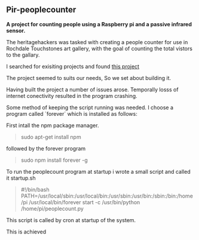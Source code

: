 ## Pir-peoplecounter
**A project for counting people using a Raspberry pi and a passive infrared sensor.**

The heritagehackers was tasked with creating a people counter for use in Rochdale Touchstones art gallery, with the goal of counting the total vistors to the gallary.

I searched for exisiting projects and found [this project](http://blog.ubidots.com/building-a-people-counter-with-raspberry-pi-and-ubidots)

The project seemed to suits our needs, So we set about building it.

Having built the project a number of issues arose. Temporally losss of internet conectivity resulted in the program crashing.

Some method of keeping the script running was needed. I choose a program called ´forever´ which is installed as follows:

First intall the npm package manager.

> sudo apt-get install npm

followed by the forever program 

> sudo npm install forever -g

To run the peoplecount program at startup i wrote a small script and called it startup.sh

> #!/bin/bash
> PATH=/usr/local/sbin:/usr/local/bin:/usr/sbin:/usr/bin:/sbin:/bin:/home/pi
> /usr/local/bin/forever start -c /usr/bin/python /home/pi/peoplecount.py

This script is called by cron at startup of the system.

This is achieved

